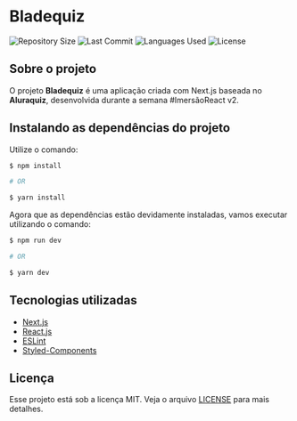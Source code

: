 <!-- <img src="https://github.com/guilhermesantoss/proffy-nlw02/blob/master/printscreens/proffy_logo.png" alt="Proffy Logo" width="240" height="92" /> -->
# Bladequiz

<p>
  <img src="https://img.shields.io/github/repo-size/guilhermesantoss/bladequiz" alt="Repository Size" />
  <img src="https://img.shields.io/github/last-commit/guilhermesantoss/bladequiz" alt="Last Commit" />
  <img src="https://img.shields.io/github/languages/count/guilhermesantoss/bladequiz?color=red" alt="Languages Used" />
  <img src="https://img.shields.io/github/license/guilhermesantoss/bladequiz?color=yellow" alt="License" />
</p>

## Sobre o projeto

O projeto **Bladequiz** é uma aplicação criada com Next.js baseada no **Aluraquiz**, desenvolvida durante a semana #ImersãoReact v2.

## Instalando as dependências do projeto

Utilize o comando:
```bash
$ npm install

# OR

$ yarn install
```

Agora que as dependências estão devidamente instaladas, vamos executar utilizando o comando:
```bash
$ npm run dev

# OR

$ yarn dev
```

## Tecnologias utilizadas

* [Next.js](https://nextjs.org/)
* [React.js](https://reactjs.org/)
* [ESLint](https://eslint.org/)
* [Styled-Components](https://styled-components.com/)

## Licença

Esse projeto está sob a licença MIT. Veja o arquivo [LICENSE](LICENSE) para mais detalhes.
